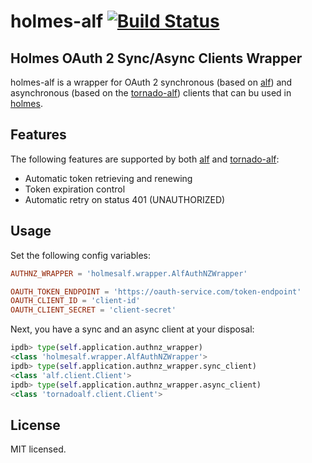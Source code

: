 # holmes-alf [![Build Status](https://secure.travis-ci.org/scorphus/holmes-alf.png?branch=master)](https://travis-ci.org/scorphus/holmes-alf)


## Holmes OAuth 2 Sync/Async Clients Wrapper

holmes-alf is a wrapper for OAuth 2 synchronous (based on [alf](https://github.com/globocom/alf)) and asynchronous (based on the [tornado-alf](https://github.com/globocom/tornado-alf)) clients that can bu used in [holmes](https://github.com/holmes-app/holmes-api).

## Features

The following features are supported by both [alf](https://github.com/globocom/alf) and [tornado-alf](https://github.com/globocom/tornado-alf):

* Automatic token retrieving and renewing
* Token expiration control
* Automatic retry on status 401 (UNAUTHORIZED)

## Usage

Set the following config variables:

```conf
AUTHNZ_WRAPPER = 'holmesalf.wrapper.AlfAuthNZWrapper'

OAUTH_TOKEN_ENDPOINT = 'https://oauth-service.com/token-endpoint'
OAUTH_CLIENT_ID = 'client-id'
OAUTH_CLIENT_SECRET = 'client-secret'
```

Next, you have a sync and an async client at your disposal:

```python
ipdb> type(self.application.authnz_wrapper)
<class 'holmesalf.wrapper.AlfAuthNZWrapper'>
ipdb> type(self.application.authnz_wrapper.sync_client)
<class 'alf.client.Client'>
ipdb> type(self.application.authnz_wrapper.async_client)
<class 'tornadoalf.client.Client'>
```

## License

MIT licensed.
